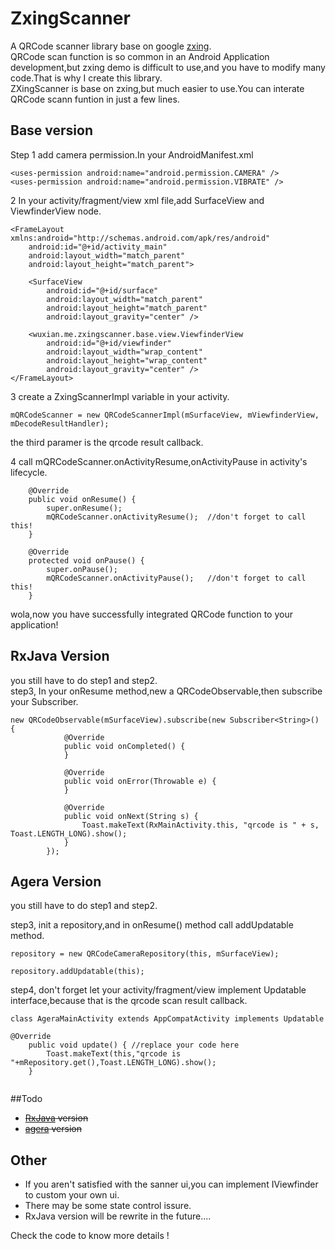 # ZxingScanner
A QRCode scanner library base on google [zxing](https://github.com/zxing/zxing).                       
QRCode scan function is so common in an Android Application development,but zxing demo is difficult to use,and you have to modify many code.That is why I create this library.                     
ZXingScanner is base on zxing,but much easier to use.You can interate QRCode scann funtion in just a few lines.                        

##  Base version
Step 1 add camera permission.In your AndroidManifest.xml          

````
<uses-permission android:name="android.permission.CAMERA" />
<uses-permission android:name="android.permission.VIBRATE" />

````                                     
2 In your activity/fragment/view xml file,add SurfaceView and ViewfinderView node.                 

````
<FrameLayout xmlns:android="http://schemas.android.com/apk/res/android"
    android:id="@+id/activity_main"
    android:layout_width="match_parent"
    android:layout_height="match_parent">

    <SurfaceView
        android:id="@+id/surface"
        android:layout_width="match_parent"
        android:layout_height="match_parent"
        android:layout_gravity="center" />

    <wuxian.me.zxingscanner.base.view.ViewfinderView
        android:id="@+id/viewfinder"
        android:layout_width="wrap_content"
        android:layout_height="wrap_content"
        android:layout_gravity="center" />
</FrameLayout>
````
3 create a ZxingScannerImpl variable in your activity.        
           
````
mQRCodeScanner = new QRCodeScannerImpl(mSurfaceView, mViewfinderView, mDecodeResultHandler);
````
the third paramer is the qrcode result callback.

4 call mQRCodeScanner.onActivityResume,onActivityPause in activity's lifecycle.                         

````
    @Override
    public void onResume() {
        super.onResume();
        mQRCodeScanner.onActivityResume();  //don't forget to call this!
    }

    @Override
    protected void onPause() {
        super.onPause();
        mQRCodeScanner.onActivityPause();   //don't forget to call this!
    }
````

wola,now you have successfully integrated QRCode function to your application!  

##  RxJava Version
you still have to do step1 and step2.           
step3, In your onResume method,new a QRCodeObservable,then subscribe your Subscriber.                
                  

````
new QRCodeObservable(mSurfaceView).subscribe(new Subscriber<String>() {
            @Override
            public void onCompleted() {
            }

            @Override
            public void onError(Throwable e) {
            }

            @Override
            public void onNext(String s) {
                Toast.makeText(RxMainActivity.this, "qrcode is " + s, Toast.LENGTH_LONG).show();
            }
        });     
````
##  Agera Version
you still have to do step1 and step2.                        

step3, init a repository,and in onResume() method call addUpdatable method.                   

````
repository = new QRCodeCameraRepository(this, mSurfaceView);

repository.addUpdatable(this);     
````
step4, don't forget let your activity/fragment/view implement Updatable interface,because that is the qrcode scan result callback.           

````
class AgeraMainActivity extends AppCompatActivity implements Updatable

@Override
    public void update() { //replace your code here
        Toast.makeText(this,"qrcode is "+mRepository.get(),Toast.LENGTH_LONG).show();
    }
      
````

##Todo             
* ~~[RxJava](https://github.com/ReactiveX/RxJava) version~~
* ~~[agera](https://github.com/google/agera) version~~
 
##  Other
        
* If you aren't satisfied with the sanner ui,you can implement IViewfinder to custom your own ui. 
* There may be some state control issure.
* RxJava version will be rewrite in the future....

Check the code to know more details !


